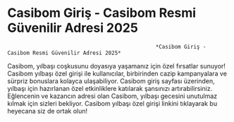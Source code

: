# Casibom Giriş - Casibom Resmi Güvenilir Adresi 2025

                                                   *Casibom Giriş - Casibom Resmi Güvenilir Adresi 2025* 
    
  Casibom, yılbaşı coşkusunu doyasıya yaşamanız için özel fırsatlar sunuyor! Casibom yılbaşı özel girişi ile kullanıcılar, birbirinden cazip kampanyalara ve sürpriz bonuslara kolayca ulaşabiliyor. Casibom giriş sayfası üzerinden, yılbaşı için hazırlanan özel etkinliklere katılarak şansınızı artırabilirsiniz. Eğlencenin ve kazancın adresi olan Casibom, yılbaşı gecesini unutulmaz kılmak için sizleri bekliyor. Casibom yılbaşı özel girişi linkini tıklayarak bu heyecana siz de ortak olun!
